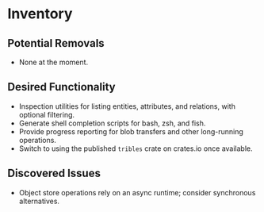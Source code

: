 # Inventory

## Potential Removals
- None at the moment.
## Desired Functionality
- Inspection utilities for listing entities, attributes, and relations, with optional filtering.
- Generate shell completion scripts for bash, zsh, and fish.
- Provide progress reporting for blob transfers and other long-running operations.
- Switch to using the published `tribles` crate on crates.io once available.

## Discovered Issues
- Object store operations rely on an async runtime; consider synchronous alternatives.
